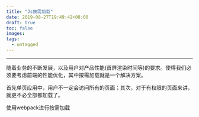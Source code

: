 ```yaml
---
title: "Js按需加载"
date: 2019-08-27T19:49:42+08:00
draft: true
toc: false
images:
tags: 
  - untagged
---
```

----

随着业务的不断发展，以及用户对产品性能(首屏渲染时间等)的要求。使得我们必须要考虑前端的性能优化，其中按需加载就是一个解决方案。

首先单页应用中，用户不一定会访问所有的页面；其次，对于有权限的页面来讲，就更不必全部都加载了。

使用webpack进行按需加载
